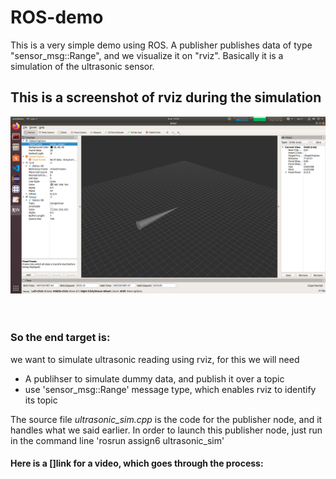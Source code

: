 # ROS-demo
This is a very simple demo using ROS. A publisher publishes data of type "sensor_msg::Range", and we visualize it on "rviz". Basically it is a simulation of the ultrasonic sensor.

## This is a screenshot of rviz during the simulation
![](images/rviz_sim.png) <br> <br><br> 
### So the end target is:
we want to simulate ultrasonic reading using rviz, for this we will need
- A publihser to simulate dummy data, and publish it over a topic
- use 'sensor_msg::Range' message type, which enables rviz to identify its topic

The source file *ultrasonic_sim.cpp* is the code for the publisher node, and it handles what we said earlier. In order to launch this publisher node, just run in the command line 'rosrun assign6 ultrasonic_sim'

#### Here is a []link for a video, which goes through the process:
